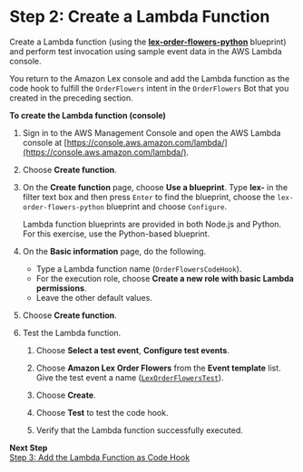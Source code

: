 # Step 2: Create a Lambda Function

Create a Lambda function (using the **[lex-order-flowers-python](../source/lex-order-flowers-python.py)** blueprint) and perform test invocation using sample event data in the AWS Lambda console.

You return to the Amazon Lex console and add the Lambda function as the code hook to fulfill the `OrderFlowers` intent in the `OrderFlowers` Bot that you created in the preceding section.

**To create the Lambda function (console)**

1. Sign in to the AWS Management Console and open the AWS Lambda console at [https://console.aws.amazon.com/lambda/](https://console.aws.amazon.com/lambda/).

1. Choose **Create function**.

1. On the **Create function** page, choose **Use a blueprint**. Type **lex-** in the filter text box and then press `Enter` to find the blueprint, choose the `lex-order-flowers-python` blueprint and choose `Configure`.

   Lambda function blueprints are provided in both Node.js and Python. For this exercise, use the Python-based blueprint.

1. On the **Basic information** page, do the following.
   + Type a Lambda function name (`OrderFlowersCodeHook`).
   + For the execution role, choose **Create a new role with basic Lambda permissions**.
   + Leave the other default values.

1. Choose **Create function**.

1. Test the Lambda function.

   1. Choose **Select a test event**, **Configure test events**.

   1. Choose **Amazon Lex Order Flowers** from the **Event template** list. Give the test event a name ([`LexOrderFlowersTest`](../source/lex-order-flowers-test.json)).

   1. Choose **Create**.

   1. Choose **Test** to test the code hook.

   1. Verify that the Lambda function successfully executed.

**Next Step**  
[Step 3: Add the Lambda Function as Code Hook](ex1-step3.md)
